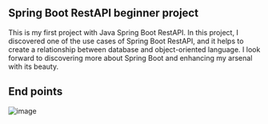 ## Spring Boot RestAPI beginner project

This is my first project with Java Spring Boot RestAPI. In this project, I discovered one of the
use cases of Spring Boot RestAPI, and it helps to create a relationship between database and object-oriented language.
I look forward to discovering more about Spring Boot and enhancing my arsenal with its beauty.


## End points
![image](https://github.com/mfatihb97/restapi/assets/88513762/32e7151c-14ff-4e79-b17e-fd639fa05ff3)

